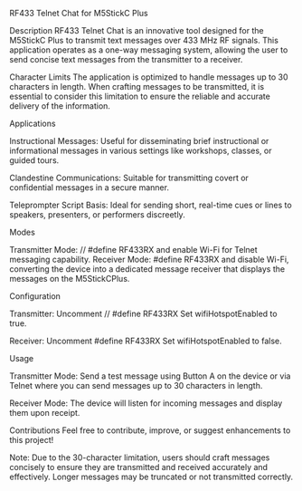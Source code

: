 RF433 Telnet Chat for M5StickC Plus

Description
RF433 Telnet Chat is an innovative tool designed for the M5StickC Plus to transmit text messages over 433 MHz RF signals. This application operates as a one-way messaging system, allowing the user to send concise text messages from the transmitter to a receiver.

Character Limits
The application is optimized to handle messages up to 30 characters in length. When crafting messages to be transmitted, it is essential to consider this limitation to ensure the reliable and accurate delivery of the information.

Applications

Instructional Messages:
Useful for disseminating brief instructional or informational messages in various settings like workshops, classes, or guided tours.

Clandestine Communications:
Suitable for transmitting covert or confidential messages in a secure manner.

Teleprompter Script Basis:
Ideal for sending short, real-time cues or lines to speakers, presenters, or performers discreetly.

Modes

Transmitter Mode: // #define RF433RX and enable Wi-Fi for Telnet messaging capability.
Receiver Mode: #define RF433RX and disable Wi-Fi, converting the device into a dedicated message receiver that displays the messages on the M5StickCPlus.

Configuration

Transmitter:
Uncomment // #define RF433RX
Set wifiHotspotEnabled to true.

Receiver:
Uncomment #define RF433RX
Set wifiHotspotEnabled to false.

Usage

Transmitter Mode:
Send a test message using Button A on the device or via Telnet where you can send messages up to 30 characters in length.

Receiver Mode:
The device will listen for incoming messages and display them upon receipt.

Contributions
Feel free to contribute, improve, or suggest enhancements to this project!

Note: Due to the 30-character limitation, users should craft messages concisely to ensure they are transmitted and received accurately and effectively. Longer messages may be truncated or not transmitted correctly.
